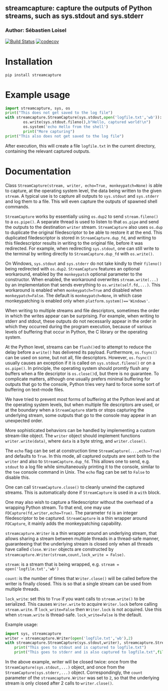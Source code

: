 
## streamcapture: capture the outputs of Python streams, such as sys.stdout and sys.stderr

### Author: Sébastien Loisel

[![Build Status](https://github.com/sloisel/streamcapture/actions/workflows/CI.yml/badge.svg?branch=main)](https://github.com/sloisel/streamcapture/actions/workflows/CI.yml?query=branch%3Amain)
[![codecov](https://codecov.io/gh/sloisel/streamcapture/graph/badge.svg?token=NO478ARVX6)](https://codecov.io/gh/sloisel/streamcapture)

# Installation

`pip install streamcapture`

# Example usage

```python
import streamcapture, sys, os
print("This does not get saved to the log file")
with streamcapture.StreamCapture(sys.stdout,open('logfile.txt','wb')):
        os.write(sys.stdout.fileno(),b"Hello, captured world!\n")
        os.system('echo Hello from the shell')
        print("More capturing")
print("This also does not get saved to the log file")
```

After execution, this will create a file `logfile.txt` in the current directory, containing
the relevant captured outputs.

# Documentation

Class `StreamCapture(stream, writer, echo=True, monkeypatch=None)` is able to capture,
at the operating system level, the data being written to the given `stream`.
A typical use is to capture all outputs to `sys.stdout` and `sys.stderr`
and log them to a file. This will even capture the outputs of spawned shell commands.

`StreamCapture` works by essentially using `os.dup2` to send `stream.fileno()` to a `os.pipe()`.
A separate thread is used to listen to that `os.pipe` and send the outputs to the destination
`writer` stream. `StreamCapture` also uses `os.dup` to duplicate the original filedescriptor to be able
to restore it at the end. This duplicated filedescriptor is stored in `StreamCapture.dup_fd`, and
writing to this filedescriptor results in writing to the original file, before it was redirected.
For example, when redirecting `sys.stdout`, one can still write to the terminal by writing directly
to `StreamCapture.dup_fd` with `os.write()`.

On Windows, `sys.stdout` and `sys.stderr` do not take kindly to their `fileno()` being
redirected with `os.dup2`. `StreamCapture` features an optional workaround, enabled by the
`monkeypatch` optional parameter to the constructor. When enabled, the workaround
overwrites `stream.write(...)` by an implementation that sends everything to `os.write(self.fd,...)`.
This workaround is enabled when `monkeypatch=True` and disabled when `monkeypatch=False`.
The default is `monkeypatch=None`, in which case monkeypatching is enabled only when 
`platform.system()=='Windows'`.

When writing to multiple streams and file descriptors, sometimes the order in which the writes
appear can be surprising. For example, when writing to stderr and stdout, these outputs do not
necessarily appear in the order in which they occurred during the program execution, because
of various levels of buffering that occur in Python, the C library or the operating system.

At the Python level, streams can be `flush()`ed to attempt to reduce the delay before a `write()`
has delivered its payload. Furthermore, `os.fsync()` can be used on some, but not all, file descriptors.
However, `os.fsync()` usually causes an exception if it is called on `sys.stdout.fileno()` or on a
`os.pipe()`. In principle, the operating system should promtly flush any buffers when a file descriptor
is `os.close()`d, but there is no guarantee. To complicate matters, although one usually prefers minimal
buffering for outputs that go to the console, Python tries very hard to force some sort of buffering on
text-mode files.

We have tried to prevent most forms of buffering at the Python level and at the operating system levels,
but when multiple file descriptors are used, or at the boundary when a `StreamCapture` starts or stops
capturing the underlying stream, some outputs that go to the console may appear in an unexpected order.

More sophisticated behaviors can be handled by implementing a custom stream-like object.
The `writer` object should implement functions `writer.write(data)`, where `data` is a byte string,
and `writer.close()`.

The `echo` flag can be set at construction time `StreamCapture(...,echo=True)` and defaults to `True`.
In this mode, all captured outputs are sent both to the `writer` and also to `StreamCapture.dup_fd`.
This allows one to send, e.g. `stdout` to a log file while simultaneously printing it to the console,
similar to the `tee` console command in Unix. The `echo` flag can be set to `False` to disable this.

One can call `StreamCapture.close()` to cleanly unwind the captured streams. This is automatically
done if `StreamCapture` is used in a `with` block.

One may also wish to capture a filedescriptor without the overhead of a wrapping Python stream.
To that end, one may use `FDCapture(fd,writer,echo=True)`. The parameter `fd` is an integer filedescriptor
to be captured. `StreamCapture` is a thin wrapper around `FDCapture`, it mainly adds the monkeypatching
capability.

`streamcapture.Writer` is a thin wrapper around an underlying stream, that allows sharing a stream
between multiple threads in a thread-safe manner, guaranteeing that the underlying stream is closed
only when all threads have called `close`. `Writer` objects are constructed by
`streamcapture.Writer(stream,count,lock_write = False)`.

`stream`: is a stream that is being wrapped, e.g. `stream = open('logfile.txt','wb')`

`count`: is the number of times that `Writer.close()` will be called before the writer
is finally closed. This is so that a single stream can be used from multiple threads.

`lock_write`: set this to `True` if you want calls to `stream.write()` to be serialized.
This causes `Writer.write` to acquire `Writer.lock` before calling `stream.write`.
If `lock_write=False` then `Writer.lock` is not acquired. Use this when `stream.write` is
thread-safe. `lock_write=False` is the default.

Example usage:
```python
import sys, streamcapture
writer = streamcapture.Writer(open('logfile.txt','wb'),2)
with streamcapture.StreamCapture(sys.stdout,writer), streamcapture.StreamCapture(sys.stderr,writer):
	print("This goes to stdout and is captured to logfile.txt")
	print("This goes to stderr and is also captured to logfile.txt",file=sys.stderr)
```

In the above example, writer will be closed twice: once from the `StreamCapture(sys.stdout,...)`
object, and once from the `StreamCapture(sys.stderr,...)` object. Correspondingly, the `count` parameter
of the `streamcapture.Writer` was set to `2`, so that the underlying stream is only closed after 2
calls to `writer.close()`.


